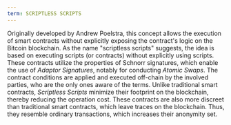 ```yaml
---
term: SCRIPTLESS SCRIPTS
---
```


Originally developed by Andrew Poelstra, this concept allows the execution of smart contracts without explicitly exposing the contract's logic on the Bitcoin blockchain. As the name "scriptless scripts" suggests, the idea is based on executing scripts (or contracts) without explicitly using scripts. These contracts utilize the properties of Schnorr signatures, which enable the use of *Adaptor Signatures*, notably for conducting *Atomic Swaps*. The contract conditions are applied and executed off-chain by the involved parties, who are the only ones aware of the terms. Unlike traditional smart contracts, *Scriptless Scripts* minimize their footprint on the blockchain, thereby reducing the operation cost. These contracts are also more discreet than traditional smart contracts, which leave traces on the blockchain. Thus, they resemble ordinary transactions, which increases their anonymity set.